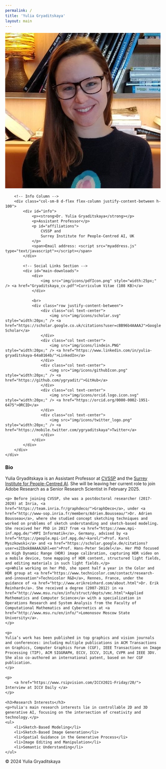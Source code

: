```yaml
---
permalink: /
title: 'Yulia Gryaditskaya'
layout: main
---
```


<section id="about" class="container">
    <div class="row align-items-center">
        <!-- Image Column -->
        <div class="col-sm-3 d-flex justify-content-center">
            <img id="photo" src="Me_new.jpg" alt="Yulia Gryaditskaya" class="img-fluid"/>
        </div>

        <!-- Info Column -->
        <div class="col-sm-8 d-flex flex-column justify-content-between h-100">
            <div id="info">
                <p><strong>Dr. Yulia Gryaditskaya</strong></p>
                <p>Assistant Professor</p>
                <p id="affiliations">
                    CVSSP and 
                    Surrey Institute for People-Centred AI, UK
                </p>
                <span>Email address: <script src="myaddress.js" type="text/javascript"></script></span>
            </div>

            <!-- Social Links Section -->
            <div id="main-downloads">
                <div>
                    <img src="img/icons/pdfIcon.png" style="width:25px;" /> <a href="Gryaditskaya_cv.pdf">Curriculum Vitae (108 KB)</a>
                </div>
                
                <br>
                <div class="row justify-content-between">
                    <div class="col text-center">
                        <img src="img/icons/scholar.svg" style="width:20px;" /> <a href="https://scholar.google.co.uk/citations?user=cBB96b4AAAAJ">Google Scholar</a>
                    </div>
                    <div class="col text-center">
                        <img src="img/icons/lindein.PNG" style="width:20px;" /> <a href="https://www.linkedin.com/in/yulia-gryaditskaya-64a8164b/">LinkedIn</a>
                    </div>
                    <div class="col text-center">
                        <img src="img/icons/githubIcon.png" style="width:20px;" /> <a href="https://github.com/ygryadit/">GitHub</a>
                    </div>
                    <div class="col text-center">
                        <img src="img/icons/orcid.logo.icon.svg" style="width:20px;" /> <a href="https://orcid.org/0000-0002-1951-6475">ORCID</a>
                    </div>
                    <div class="col text-center">
                        <img src="img/icons/twitter_logo.png" style="width:20px;" /> <a href="https://mobile.twitter.com/ygryaditskaya">Twitter</a>
                    </div>
                </div>
            </div>
        </div>
    </div>
</section>

<!-- Bio Section -->
<section id="bio" class="container mt-4">
    <h3>Bio</h3>
    <p>Yulia Gryaditskaya is an Assistant Professor at <a href="https://www.surrey.ac.uk/centre-vision-speech-signal-processing">CVSSP</a> and the <a href="https://www.surrey.ac.uk/artificial-intelligence">Surrey Institute for People-Centred AI</a>. She will be leaving her current role to join Adobe Research as a Senior Research Scientist in February 2025.</p>
	


    <p>	Before joining CVSSP, she was a postdoctoral researcher (2017-2020) at Inria, <a href="https://team.inria.fr/graphdeco/">GraphDeco</a>, under <a href="http://www-sop.inria.fr/members/Adrien.Bousseau/">Dr. Adrien Bousseau</a>, where she studied concept sketching techniques and worked on problems of sketch understanding and sketch-based modeling. She received her PhD in 2017 from <a href="https://www.mpi-inf.mpg.de/">MPI Informatik</a>, Germany, advised by <a href="https://people.mpi-inf.mpg.de/~karol/">Prof. Karol Myszkowski</a> and <a href="https://scholar.google.de/citations?user=s2Ibok8AAAAJ&hl=en">Prof. Hans-Peter Seidel</a>. Her PhD focused on High Dynamic Range (HDR) image calibration, capturing HDR video on a mobile device, tone mapping of HDR content, structured light fields, and editing materials in such light fields.</p>
    <p>While working on her PhD, she spent half a year in the Color and HDR group at <a href="https://www.technicolor.com/contact/research-and-innovation">Technicolor R&D</a>, Rennes, France, under the guidance of <a href="http://www.erikreinhard.com/about.html">Dr. Erik Reinhard</a>. She received a degree (2007-2012) in <a href="http://www.msu.ru/en/info/struct/depts/vmc.html">Applied Mathematics and Computer Science</a> with a specialization in Operations Research and System Analysis from the Faculty of Computational Mathematics and Cybernetics at <a href="http://www.msu.ru/en/info/">Lomonosov Moscow State University</a>.
	</p>

	<p>
	Yulia’s work has been published in top graphics and vision journals and conferences: including multiple publications in ACM Transactions on Graphics, Computer Graphics Forum (CGF), IEEE Transactions on Image Processing (TIP), ACM SIGGRAPH, ECCV, ICCV, ICLR, CVPR and IEEE 3DV. She also co-authored an international patent, based on her CGF publication.
	</p>

	<p>
		<a href="https://www.rsipvision.com/ICCV2021-Friday/20/"> Interview at ICCV Daily </a>
	</p>

	<h3>Research Interests</h3>
	<p>Yulia's main research interests lie in controllable 2D and 3D generative AI, focusing on the intersection of creativity and technology.</p>
	<ul>
		<li>Sketch-Based Modeling</li>
		<li>Sketch-Based Image Generation</li>
		<li>Spatial Guidance in the Generative Process</li>		
		<li>Image Editing and Manipulation</li>
		<li>Semantic Understanding</li>
	</ul>
</section>

<!-- <hr>
<section>			
<div class="row align-items-center">			
	
	<div id="positions" class="col-sm-12" >
		
		<h4 style="font-family: 'atlandsketchesbb_reg'; font-size: 300%; color:#D50AC6  "> Open positions </h4>
		<p> 
			Fully funded PhD studentships for outstanding Chinese students: <a href = "https://www.surrey.ac.uk/fees-and-funding/studentships/china-scholarship-council-surrey-awards">Full info</a>.
			<br>
			Start date: 1 October 2024 
			<br>
			Duration: 4 years
			<br>
			<span style="color:#D50AC6"> Application deadline: 12 January 2024 </span>
		</p> 
	</div>
</div>
</section> -->













<!-- <section id ="grants">
<div >
	<hr />
	<p>
		<h4 style="font-family: 'atlandsketchesbb_reg'; font-size: 250%;">Grants</h4> 
		<ul>
			<li>CoSTAR Creative Industries R&D National Lab, Collaborative grant, £51m</li>			
		</ul>
	</p>	
</div>
</section> -->


<!-- <section id ="hobbies">
<div >
	<hr />
	<p>
		<h4 style="font-family: 'atlandsketchesbb_reg'; font-size: 250%;">Hobbies</h4> 
		<ul>
			Sketching and painting (<a href="http://illustrators.ru/users/wonderland/portfolio">personal page</a>), architecture, city planning, traveling, hiking, sports.
		</ul>
	</p>	
</div> -->

<!-- Footer (optional) -->
<footer class="footer bg-light text-center">
    <div class="container">
        <span class="text-muted">&copy; 2024 Yulia Gryaditskaya</span>
    </div>
</footer>


